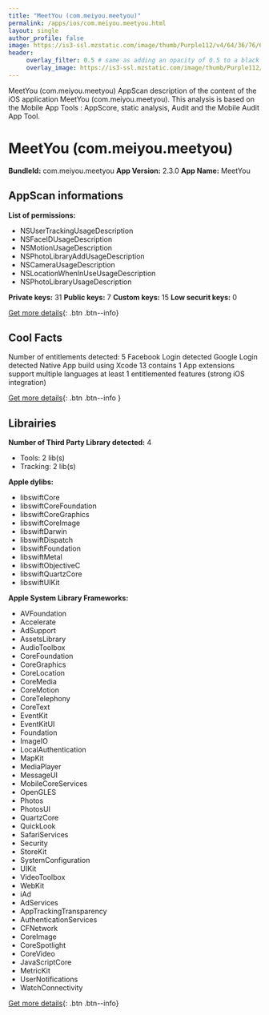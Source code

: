 ```yaml
---
title: "MeetYou (com.meiyou.meetyou)"
permalink: /apps/ios/com.meiyou.meetyou.html
layout: single
author_profile: false
image: https://is3-ssl.mzstatic.com/image/thumb/Purple112/v4/64/36/76/6436768c-c2d1-0517-1f0e-3a6128a922b9/AppIcon-Release-0-0-1x_U007emarketing-0-0-0-5-0-0-sRGB-0-0-0-GLES2_U002c0-512MB-85-220-0-0.png/512x512bb.jpg
header: 
     overlay_filter: 0.5 # same as adding an opacity of 0.5 to a black background
     overlay_image: https://is3-ssl.mzstatic.com/image/thumb/Purple112/v4/64/36/76/6436768c-c2d1-0517-1f0e-3a6128a922b9/AppIcon-Release-0-0-1x_U007emarketing-0-0-0-5-0-0-sRGB-0-0-0-GLES2_U002c0-512MB-85-220-0-0.png/512x512bb.jpg
---
```

MeetYou (com.meiyou.meetyou) AppScan description of the content of the iOS application MeetYou (com.meiyou.meetyou). This analysis is based on the Mobile App Tools : AppScore, static analysis, Audit and the Mobile Audit App Tool.

# MeetYou (com.meiyou.meetyou)

**BundleId:** com.meiyou.meetyou
**App Version:** 2.3.0
**App Name:** MeetYou


## AppScan informations 

**List of permissions:** 
- NSUserTrackingUsageDescription
- NSFaceIDUsageDescription
- NSMotionUsageDescription
- NSPhotoLibraryAddUsageDescription
- NSCameraUsageDescription
- NSLocationWhenInUseUsageDescription
- NSPhotoLibraryUsageDescription
  
  
**Private keys:** 31
**Public keys:** 7
**Custom keys:** 15
**Low securit keys:** 0
  
[Get more details](/pricing.html){: .btn .btn--info}

## Cool Facts

Number of entitlements detected: 5
Facebook Login detected
Google Login detected
Native App
build using Xcode 13
contains 1 App extensions
support multiple languages
at least 1 entitlemented features (strong iOS integration)
  
[Get more details](/pricing.html){: .btn .btn--info }

## Librairies 
**Number of Third Party Library detected:** 4
- Tools: 2 lib(s)
- Tracking: 2 lib(s)


**Apple dylibs:**
- libswiftCore
- libswiftCoreFoundation
- libswiftCoreGraphics
- libswiftCoreImage
- libswiftDarwin
- libswiftDispatch
- libswiftFoundation
- libswiftMetal
- libswiftObjectiveC
- libswiftQuartzCore
- libswiftUIKit


**Apple System Library Frameworks:**
- AVFoundation
- Accelerate
- AdSupport
- AssetsLibrary
- AudioToolbox
- CoreFoundation
- CoreGraphics
- CoreLocation
- CoreMedia
- CoreMotion
- CoreTelephony
- CoreText
- EventKit
- EventKitUI
- Foundation
- ImageIO
- LocalAuthentication
- MapKit
- MediaPlayer
- MessageUI
- MobileCoreServices
- OpenGLES
- Photos
- PhotosUI
- QuartzCore
- QuickLook
- SafariServices
- Security
- StoreKit
- SystemConfiguration
- UIKit
- VideoToolbox
- WebKit
- iAd
- AdServices
- AppTrackingTransparency
- AuthenticationServices
- CFNetwork
- CoreImage
- CoreSpotlight
- CoreVideo
- JavaScriptCore
- MetricKit
- UserNotifications
- WatchConnectivity


  
[Get more details](/pricing.html){: .btn .btn--info}

